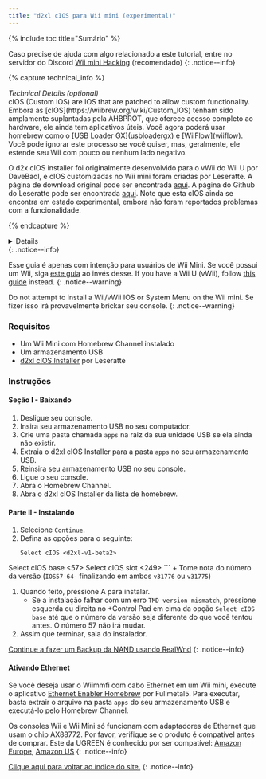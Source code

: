 ```yaml
---
title: "d2xl cIOS para Wii mini (experimental)"
---
```


{% include toc title="Sumário" %}

Caso precise de ajuda com algo relacionado a este tutorial, entre no servidor do Discord [Wii mini Hacking](https://discord.gg/6ryxnkS) (recomendado)
{: .notice--info}

{% capture technical_info %}
<summary><em>Technical Details (optional)</em></summary>
cIOS (Custom IOS) are IOS that are patched to allow custom functionality. Embora as [cIOS](https://wiibrew.org/wiki/Custom_IOS) tenham sido amplamente suplantadas pela AHBPROT, que oferece acesso completo ao hardware, ele ainda tem aplicativos úteis. Você agora poderá usar homebrew como o [USB Loader GX](usbloadergx) e [WiiFlow](wiiflow). Você pode ignorar este processo se você quiser, mas, geralmente, ele estende seu Wii com pouco ou nenhum lado negativo.

O d2x cIOS installer foi originalmente desenvolvido para o vWii do Wii U por DaveBaol, e cIOS customizadas no Wii mini foram criadas por Leseratte. A página de download original pode ser encontrada [aqui](https://wii.leseratte10.de/d2xl-cIOS/). A página do Github do Leseratte pode ser encontrada [aqui](https://github.com/Leseratte10/d2xl-cios). Note que esta cIOS ainda se encontra em estado experimental, embora não foram reportados problemas com a funcionalidade.

{% endcapture %}
<details>{{ technical_info | markdownify }}</details>
{: .notice--info}

Esse guia é apenas com intenção para usuários de Wii Mini. Se você possui um Wii, siga [este guia](cios) ao invés desse. If you have a Wii U (vWii), follow [this guide](cios-vwii) instead.
{: .notice--warning}

Do not attempt to install a Wii/vWii IOS or System Menu on the Wii mini. Se fizer isso irá provavelmente brickar seu console.
{: .notice--warning}

### Requisitos

* Um Wii Mini com Homebrew Channel instalado
* Um armazenamento USB
* [d2xl cIOS Installer](/assets/files/d2xl_wii_mini_cIOS_installer_v1_beta2.zip) por Leseratte

### Instruções

#### Seção I - Baixando

1. Desligue seu console.
1. Insira seu armazenamento USB no seu computador.
1. Crie uma pasta chamada `apps` na raiz da sua unidade USB se ela ainda não existir.
1. Extraia o d2xl cIOS Installer para a pasta `apps` no seu armazenamento USB.
1. Reinsira seu armazenamento USB no seu console.
1. Ligue o seu console.
1. Abra o Homebrew Channel.
1. Abra o d2xl cIOS Installer da lista de homebrew.

#### Parte II - Instalando

1. Selecione `Continue`.
1. Defina as opções para o seguinte:
    ```
    Select cIOS <d2xl-v1-beta2>
Select cIOS base <57>
Select cIOS slot <249>
    ```
    + Tome nota do número da versão (`IOS57-64-` finalizando em ambos `v31776` ou `v31775`)
1. Quando feito, pressione A para instalar.
    + Se a instalação falhar com um erro `TMD version mismatch`, pressione esquerda ou direita no +Control Pad em cima da opção `Select cIOS base` até que o número da versão seja diferente do que você tentou antes. O número 57 não irá mudar.
1. Assim que terminar, saia do instalador.

[Continue a fazer um Backup da NAND usando RealWnd](wnd-mini)
{: .notice--info}

#### Ativando Ethernet

Se você deseja usar o Wiimmfi com cabo Ethernet em um Wii mini, execute o aplicativo [Ethernet Enabler Homebrew](/assets/files/Wii_Mini_Ethernet_Enable.zip) por Fullmetal5. Para executar, basta extrair o arquivo na pasta `apps` do seu armazenamento USB e executá-lo pelo Homebrew Channel.

Os consoles Wii e Wii Mini só funcionam com adaptadores de Ethernet que usam o chip AX88772. Por favor, verifique se o produto é compatível antes de comprar. Este da UGREEN é conhecido por ser compatível: [Amazon Europe](https://www.amazon.de/dp/B00MYT481C), [Amazon US](https://a.co/d/3OcSJDS)
{: .notice--info}

[Clique aqui para voltar ao índice do site.](site-navigation)
{: .notice--info}
